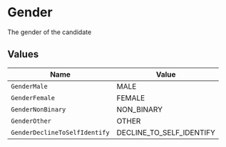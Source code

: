 # Gender

The gender of the candidate


## Values

| Name                          | Value                         |
| ----------------------------- | ----------------------------- |
| `GenderMale`                  | MALE                          |
| `GenderFemale`                | FEMALE                        |
| `GenderNonBinary`             | NON_BINARY                    |
| `GenderOther`                 | OTHER                         |
| `GenderDeclineToSelfIdentify` | DECLINE_TO_SELF_IDENTIFY      |